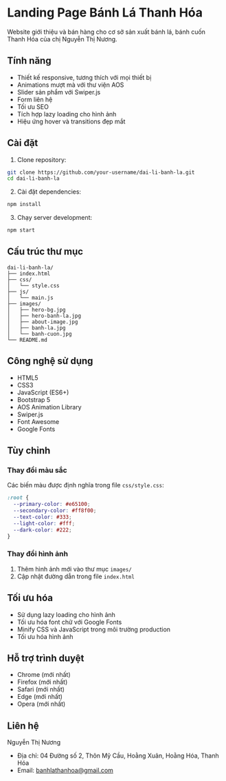 # Landing Page Bánh Lá Thanh Hóa

Website giới thiệu và bán hàng cho cơ sở sản xuất bánh lá, bánh cuốn Thanh Hóa của chị Nguyễn Thị Nương.

## Tính năng

- Thiết kế responsive, tương thích với mọi thiết bị
- Animations mượt mà với thư viện AOS
- Slider sản phẩm với Swiper.js
- Form liên hệ
- Tối ưu SEO
- Tích hợp lazy loading cho hình ảnh
- Hiệu ứng hover và transitions đẹp mắt

## Cài đặt

1. Clone repository:

```bash
git clone https://github.com/your-username/dai-li-banh-la.git
cd dai-li-banh-la
```

2. Cài đặt dependencies:

```bash
npm install
```

3. Chạy server development:

```bash
npm start
```

## Cấu trúc thư mục

```
dai-li-banh-la/
├── index.html
├── css/
│   └── style.css
├── js/
│   └── main.js
├── images/
│   ├── hero-bg.jpg
│   ├── hero-banh-la.jpg
│   ├── about-image.jpg
│   ├── banh-la.jpg
│   └── banh-cuon.jpg
└── README.md
```

## Công nghệ sử dụng

- HTML5
- CSS3
- JavaScript (ES6+)
- Bootstrap 5
- AOS Animation Library
- Swiper.js
- Font Awesome
- Google Fonts

## Tùy chỉnh

### Thay đổi màu sắc

Các biến màu được định nghĩa trong file `css/style.css`:

```css
:root {
  --primary-color: #e65100;
  --secondary-color: #ff8f00;
  --text-color: #333;
  --light-color: #fff;
  --dark-color: #222;
}
```

### Thay đổi hình ảnh

1. Thêm hình ảnh mới vào thư mục `images/`
2. Cập nhật đường dẫn trong file `index.html`

## Tối ưu hóa

- Sử dụng lazy loading cho hình ảnh
- Tối ưu hóa font chữ với Google Fonts
- Minify CSS và JavaScript trong môi trường production
- Tối ưu hóa hình ảnh

## Hỗ trợ trình duyệt

- Chrome (mới nhất)
- Firefox (mới nhất)
- Safari (mới nhất)
- Edge (mới nhất)
- Opera (mới nhất)

## Liên hệ

Nguyễn Thị Nương

- Địa chỉ: 04 Đường số 2, Thôn Mỹ Cầu, Hoằng Xuân, Hoằng Hóa, Thanh Hóa
- Email: banhlathanhoa@gmail.com
